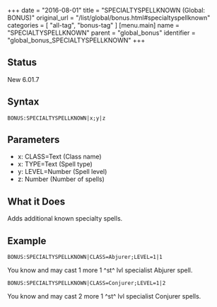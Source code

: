 +++
date = "2016-08-01"
title = "SPECIALTYSPELLKNOWN (Global: BONUS)"
original_url = "/list/global/bonus.html#specialtyspellknown"
categories = [ "all-tag", "bonus-tag" ]
[menu.main]
    name = "SPECIALTYSPELLKNOWN"
    parent = "global_bonus"
    identifier = "global_bonus_SPECIALTYSPELLKNOWN"
+++

## Status

New 6.01.7

## Syntax

`BONUS:SPECIALTYSPELLKNOWN|x;y|z`

## Parameters

-   x: CLASS=Text (Class name)
-   x: TYPE=Text (Spell type)
-   y: LEVEL=Number (Spell level)
-   z: Number (Number of spells)



What it Does
------------

Adds additional known specialty spells.

Example
-------

`BONUS:SPECIALTYSPELLKNOWN|CLASS=Abjurer;LEVEL=1|1`

You know and may cast 1 more 1 ^st^ lvl specialist Abjurer spell.

`BONUS:SPECIALTYSPELLKNOWN|CLASS=Conjurer;LEVEL=1|2`

You know and may cast 2 more 1 ^st^ lvl specialist Conjurer spells.

